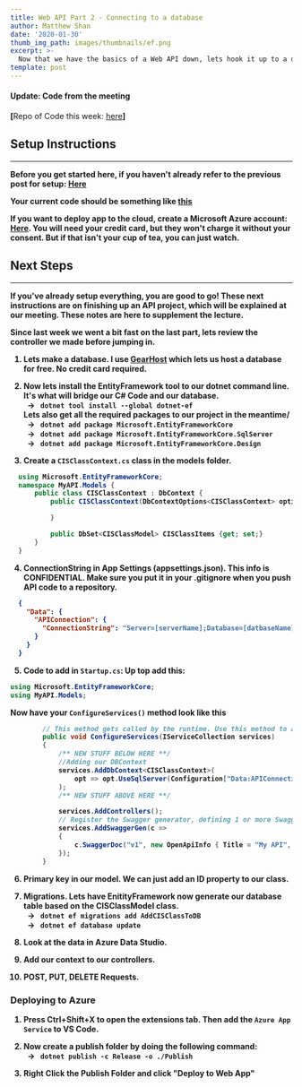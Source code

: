 ```yaml
---
title: Web API Part 2 - Connecting to a database
author: Matthew Shan
date: '2020-01-30'
thumb_img_path: images/thumbnails/ef.png
excerpt: >-
  Now that we have the basics of a Web API down, lets hook it up to a database with Entity Framework and finish it off!
template: post
---
```

#### Update: Code from the meeting

<b>[</b>Repo of Code this week: <a href="https://github.com/GVSU-Computing-Club/dotnet-webapi-sample/tree/EntityFramework" target="_blank">here</a><b>]

## Setup Instructions

---

Before you get started here, if you haven't already refer to the previous post for setup: <a href="../Getting%20Started%20with%20.NET%20Core/"> Here </a>

Your current code should be something like <a href="https://github.com/GVSU-Computing-Club/dotnet-webapi-sample" target="_blank"> this</a>

If you want to deploy app to the cloud, create a Microsoft Azure account: <a href="https://azure.microsoft.com/en-us/"> Here</a>. You will need your credit card, but they won't charge it without your consent. But if that isn't your cup of tea, you can just watch.

## Next Steps

---
**If you've already setup everything, you are good to go! These next instructions are on finishing up an API project, which will be explained at our meeting. These notes are here to supplement the lecture.**

Since last week we went a bit fast on the last part, lets review the controller we made before jumping in.

1. Lets make a database. I use <a href="https://www.gearhost.com/">GearHost</a> which lets us host a database for free. No credit card required.

2. Now lets install the EntityFramework tool to our dotnet command line. It's what will bridge our C# Code and our database. <br/> &nbsp; &#8594; &nbsp; `dotnet tool install --global dotnet-ef` <br/> Lets also get all the required packages to our project in the meantime/<br/> &nbsp; &#8594; &nbsp; `dotnet add package Microsoft.EntityFrameworkCore`<br/> &nbsp; &#8594; &nbsp; `dotnet add package Microsoft.EntityFrameworkCore.SqlServer`<br/> &nbsp; &#8594; &nbsp; `dotnet add package Microsoft.EntityFrameworkCore.Design`

3. Create a `CISClassContext.cs` class in the models folder.
```c#
  using Microsoft.EntityFrameworkCore;  
  namespace MyAPI.Models {
      public class CISClassContext : DbContext {
          public CISClassContext(DbContextOptions<CISClassContext> options) : base(options){ 

          }

          public DbSet<CISClassModel> CISClassItems {get; set;}
      }
  }
```

4. ConnectionString in App Settings (appsettings.json). This info is CONFIDENTIAL. Make sure you put it in your .gitignore when you push API code to a repository.
```json
  {
    "Data": {
      "APIConnection": {
        "ConnectionString": "Server=[serverName];Database=[datbaseName];User Id=[userId];Password=[password];Trusted_Connection=False"
      }
    } 
  }
```

5. Code to add in `Startup.cs`: 
Up top add this:
```c#
using Microsoft.EntityFrameworkCore;
using MyAPI.Models;
```
Now have your `ConfigureServices()` method look like this
```c#
        // This method gets called by the runtime. Use this method to add services to the container.
        public void ConfigureServices(IServiceCollection services)
        {
            /** NEW STUFF BELOW HERE **/
            //Adding our DBContext
            services.AddDbContext<CISClassContext>(
                opt => opt.UseSqlServer(Configuration["Data:APIConnection:ConnectionString"])
            );
            /** NEW STUFF ABOVE HERE **/

            services.AddControllers();
            // Register the Swagger generator, defining 1 or more Swagger documents
            services.AddSwaggerGen(c =>
            {
                c.SwaggerDoc("v1", new OpenApiInfo { Title = "My API", Version = "v1" });
            });
        }
```

6. Primary key in our model. We can just add an ID property to our class. 

7. Migrations. Lets have EnitityFramework now generate our database table based on the CISClassModel class. <br/> &nbsp; &#8594; &nbsp; `dotnet ef migrations add AddCISClassToDB` <br/> &nbsp; &#8594; &nbsp; `dotnet ef database update`

8. Look at the data in Azure Data Studio. 

9. Add our context to our controllers.

10. POST, PUT, DELETE Requests.

### Deploying to Azure

1. Press Ctrl+Shift+X to open the extensions tab. Then add the `Azure App Service` to VS Code.

2. Now create a publish folder by doing the following command:<br/> &nbsp; &#8594; &nbsp; `dotnet publish -c Release -o ./Publish`

3. Right Click the Publish Folder and click "Deploy to Web App"